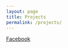 ```yaml
---
layout: page
title: Projects
permalink: /projects/
---
```



[Facebook](https://fb.com/banhmanthau)
